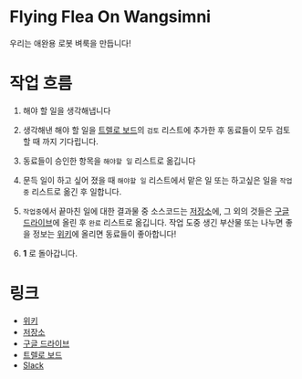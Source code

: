 # Flying Flea On Wangsimni
우리는 애완용 로봇 벼룩을 만듭니다!

# 작업 흐름
1. 해야 할 일을 생각해냅니다

2. 생각해낸 해야 할 일을 [트렐로 보드]의 `검토` 리스트에 추가한 후 동료들이 모두 검토할 때 까지 기다립니다.

3. 동료들이 승인한 항목을 `해야할 일` 리스트로 옮깁니다

4. 문득 일이 하고 싶어 졌을 때 `해야할 일` 리스트에서 맡은 일 또는 하고싶은 일을 `작업중` 리스트로 옮긴 후 일합니다.

5. `작업중`에서 끝마친 일에 대한 결과물 중 소스코드는 [저장소]에, 그 외의 것들은 [구글 드라이브]에 올린 후 `완료` 리스트로 옮깁니다. 작업 도중 생긴 부산물 또는 나누면 좋을 정보는 [위키]에 올리면 동료들이 좋아합니다!

6. **1** 로 돌아갑니다.


# 링크
* [위키]
* [저장소]
* [구글 드라이브]
* [트렐로 보드]
* [Slack]

[트렐로 보드]: https://trello.com/b/dhSjIcEa/flying-flea-on-wangsimni
[저장소]: https://github.com/teamwangsimni/flying-flea-on-wangsimni
[구글 드라이브]: https://drive.google.com/folderview?id=0Bw1SGNR6SD0QRTRrX1NadlFXZk0&usp=sharing
[위키]: https://github.com/teamwangsimni/flying-flea-on-wangsimni/wiki
[Slack]: https://teamwangsimni.slack.com
